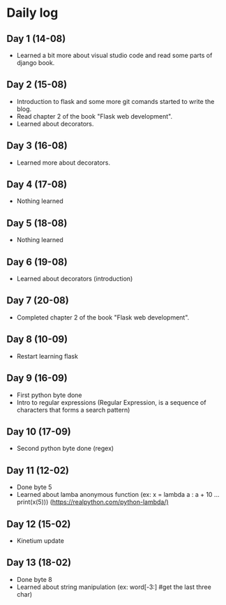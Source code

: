 # Daily log

## Day 1 (14-08)

* Learned a bit more about visual studio code and read some parts of django book.

## Day 2 (15-08)

* Introduction to flask and some more git comands started to write the blog.
* Read chapter 2 of the book "Flask web development".
* Learned about decorators.

## Day 3 (16-08)

* Learned more about decorators.

## Day 4 (17-08)

* Nothing learned

## Day 5 (18-08)

* Nothing learned

## Day 6 (19-08)

* Learned about decorators (introduction)

## Day 7 (20-08)

* Completed chapter 2 of the book "Flask web development".

## Day 8 (10-09)

* Restart learning flask

## Day 9 (16-09)

* First python byte done
* Intro to regular expressions (Regular Expression, is a sequence of characters that forms a search pattern)

## Day 10 (17-09)

* Second python byte done (regex)

## Day 11 (12-02)

* Done byte 5
* Learned about lamba anonymous function (ex: x = lambda a : a + 10 ...  print(x(5))) (<https://realpython.com/python-lambda/)>

## Day 12 (15-02)

* Kinetium update

## Day 13 (18-02)

* Done byte 8
* Learned about string manipulation (ex: word[-3:] #get the last three char)
